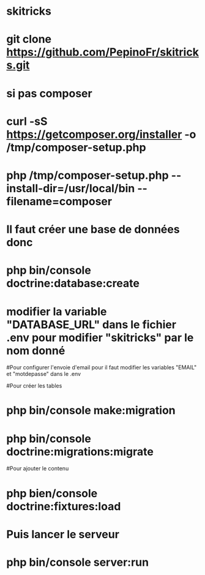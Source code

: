 # skitricks

# git clone https://github.com/PepinoFr/skitricks.git
# si pas composer
# curl -sS https://getcomposer.org/installer -o /tmp/composer-setup.php
# php /tmp/composer-setup.php --install-dir=/usr/local/bin --filename=composer
# Il faut créer une base de données donc 
# php bin/console doctrine:database:create
# modifier la variable "DATABASE_URL" dans le fichier .env pour modifier "skitricks" par le nom donné

#Pour configurer l'envoie d'email pour il faut modifier les variables "EMAIL" et "motdepasse" dans le .env

#Pour créer les tables
# php bin/console make:migration
# php bin/console doctrine:migrations:migrate

#Pour ajouter le contenu 
# php bien/console doctrine:fixtures:load

# Puis lancer le serveur
#  php bin/console server:run
 
